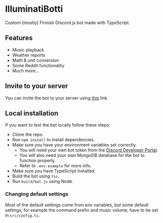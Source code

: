 # IlluminatiBotti
Custom (mostly) Finnish Discord.js bot made with TypeScript.

## Features
- Music playback
- Weather reports
- Math & unit conversion
- Some Reddit functionality
- Much more...

## Invite to your server
You can invite the bot to your server using [this](https://discord.com/oauth2/authorize?client_id=670016290840379411&scope=bot&permissions=8) link.

## Local installation
If you want to test the bot locally follow these steps:
- Clone the repo.
- Run `npm install` to install dependencies.
- Make sure you have your environment variables set correctly.
  - You will need your own bot token from the [Discord Developer Portal](https://discord.com/developers/).
  - You will also need your own MongoDB database for the bot to function properly.
  - Refer to `.env.example` for more info.
- Make sure you have TypeScript installed.
- Build the bot using `tsc`.
- Run `build/bot.js` using Node.

### Changing default settings
Most of the default settings come from env variables, but some default settings, for example the command prefix and music volume, have to be set in `src/config.ts`. 